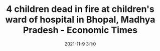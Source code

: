 ---
"title": "4 children dead in fire at children's ward of hospital in Bhopal, Madhya Pradesh - Economic Times"
"date": "2021-11-9 3:1:0"
"feed_name": "GOOGLENEWSINDUSTRIAL"
"feed_website": "https://news.google.com/search?q=industrial%2Bincident&hl=en-US&gl=US&ceid=US:en"
"feed_rss": "https://news.google.com/rss/search?q=industrial%2Bincident&hl=en-US&gl=US&ceid=US:en"
"link": "https://economictimes.indiatimes.com/news/newsblogs/latest-daily-news-and-updates-november-9/liveblog/87595517.cms"
"source": "{'href': 'https://economictimes.indiatimes.com', 'title': 'Economic Times'}"
"file": "_posts/2021-1-1-f667b5fc4dc680cec906f1ef526a115b6ae029cf.md"
"accident": "1"
"drilling": "1"
"dead": "4"
"injured": "0"
"arrested": "0"
"place": "bhopal"
"where": "unknown site"
"causes": "fire"
"place_uri": "http://en.wikipedia.org/wiki/Bhopal"
---